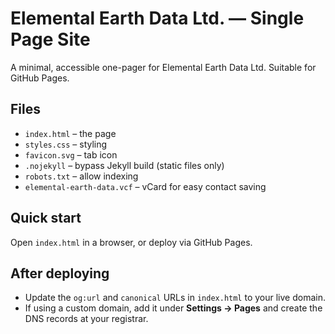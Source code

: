 # Elemental Earth Data Ltd. — Single Page Site

A minimal, accessible one-pager for Elemental Earth Data Ltd. Suitable for GitHub Pages.

## Files

- `index.html` – the page
- `styles.css` – styling
- `favicon.svg` – tab icon
- `.nojekyll` – bypass Jekyll build (static files only)
- `robots.txt` – allow indexing
- `elemental-earth-data.vcf` – vCard for easy contact saving

## Quick start

Open `index.html` in a browser, or deploy via GitHub Pages.

## After deploying

- Update the `og:url` and `canonical` URLs in `index.html` to your live domain.
- If using a custom domain, add it under **Settings → Pages** and create the DNS records at your registrar.